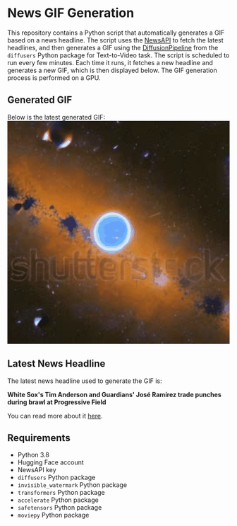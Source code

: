 # News GIF Generation
This repository contains a Python script that automatically generates a GIF based on a news headline. The script uses the [NewsAPI](https://newsapi.org/) to fetch the latest headlines, and then generates a GIF using the [DiffusionPipeline](https://github.com/huggingface/diffusers) from the `diffusers` Python package for Text-to-Video task.
The script is scheduled to run every few minutes. Each time it runs, it fetches a new headline and generates a new GIF, which is then displayed below. The GIF generation process is performed on a GPU.

## Generated GIF
Below is the latest generated GIF:
![Generated GIF](output.gif?raw=true&v=1691508846)

## Latest News Headline
The latest news headline used to generate the GIF is:

**White Sox's Tim Anderson and Guardians' José Ramírez trade punches during brawl at Progressive Field**

You can read more about it [here](https://www.cbssports.com/mlb/news/white-soxs-tim-anderson-and-guardians-jose-ramirez-trade-punches-during-brawl-at-progressive-field/).

## Requirements
- Python 3.8
- Hugging Face account
- NewsAPI key
- `diffusers` Python package
- `invisible_watermark` Python package
- `transformers` Python package
- `accelerate` Python package
- `safetensors` Python package
- `moviepy` Python package
